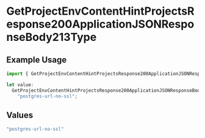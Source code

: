 # GetProjectEnvContentHintProjectsResponse200ApplicationJSONResponseBody213Type

## Example Usage

```typescript
import { GetProjectEnvContentHintProjectsResponse200ApplicationJSONResponseBody213Type } from "@vercel/sdk/models/operations/getprojectenv.js";

let value:
  GetProjectEnvContentHintProjectsResponse200ApplicationJSONResponseBody213Type =
    "postgres-url-no-ssl";
```

## Values

```typescript
"postgres-url-no-ssl"
```